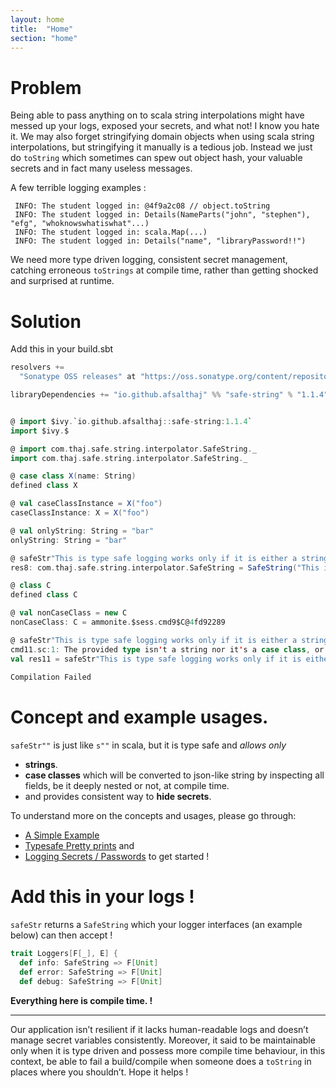 ```yaml
---
layout: home
title:  "Home"
section: "home"
---
```


# Problem

Being able to pass anything on to scala string interpolations might have messed up  your logs, exposed your secrets, and what not! I know you hate it.
We may also forget stringifying domain objects when using scala string interpolations, but stringifying it manually is a tedious job. Instead we just do `toString` which sometimes can spew out object hash, your valuable secrets and in fact many useless messages.

A few terrible logging examples :

  ``` 
   INFO: The student logged in: @4f9a2c08 // object.toString
   INFO: The student logged in: Details(NameParts("john", "stephen"), "efg", "whoknowswhatiswhat"...) 
   INFO: The student logged in: scala.Map(...)
   INFO: The student logged in: Details("name", "libraryPassword!!")
  ```
  
We need more type driven logging, consistent secret management, catching erroneous `toStrings` at compile time, rather than getting shocked and surprised at runtime.  
 
# Solution

Add this in your build.sbt

```scala
resolvers +=
  "Sonatype OSS releases" at "https://oss.sonatype.org/content/repositories/releases"

libraryDependencies += "io.github.afsalthaj" %% "safe-string" % "1.1.4"

```

```scala

@ import $ivy.`io.github.afsalthaj::safe-string:1.1.4`
import $ivy.$

@ import com.thaj.safe.string.interpolator.SafeString._
import com.thaj.safe.string.interpolator.SafeString._

@ case class X(name: String)
defined class X

@ val caseClassInstance = X("foo")
caseClassInstance: X = X("foo")

@ val onlyString: String = "bar"
onlyString: String = "bar"

@ safeStr"This is type safe logging works only if it is either a string or a case class instance $caseClassInstance or $onlyString"
res8: com.thaj.safe.string.interpolator.SafeString = SafeString("This is type safe logging works only if it is either a string or a case class instance { name: foo } or bar")

@ class C
defined class C

@ val nonCaseClass = new C
nonCaseClass: C = ammonite.$sess.cmd9$C@4fd92289

@ safeStr"This is type safe logging works only if it is either a string or a case class instance $nonCaseClass or $onlyString"
cmd11.sc:1: The provided type isn't a string nor it's a case class, or you might have tried a `toString` on non-strings !
val res11 = safeStr"This is type safe logging works only if it is either a string or a case class instance $nonCaseClass or $onlyString"
                                                                                                            ^
Compilation Failed

```

# Concept and example usages.

`safeStr""` is just like `s""` in scala, but it is type safe and _allows only_ 

* **strings**.
* **case classes** which will be converted to json-like string by inspecting all fields, be it deeply nested or not, at compile time.
* and provides consistent way to **hide secrets**.

To understand more on the concepts and usages, please go through:

* [A Simple Example](https://afsalthaj.github.io/safe-string-interpolation/examples.html)
* [Typesafe Pretty prints](https://afsalthaj.github.io/safe-string-interpolation/pretty_print.html) and 
* [Logging Secrets / Passwords](https://afsalthaj.github.io/safe-string-interpolation/secrets.html) to get started !


# Add this in your logs !

`safeStr` returns a `SafeString` which your logger interfaces (an example below) can then accept !


```scala
trait Loggers[F[_], E] {
  def info: SafeString => F[Unit]
  def error: SafeString => F[Unit]
  def debug: SafeString => F[Unit]

```

**Everything here is compile time. !** 


----------------------------------------

Our application isn’t resilient if it lacks human-readable logs and doesn’t manage secret variables consistently. Moreover, it said to be maintainable only when it is type driven and possess more compile time behaviour, in this context, be able to fail a build/compile when someone does a `toString` in places where you shouldn’t. Hope it helps !